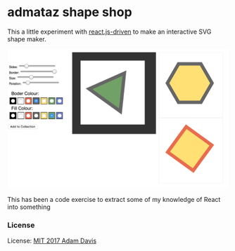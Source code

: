 # admataz shape shop

This a little experiment with [react.js-driven](https://facebook.github.io) to make an interactive SVG shape maker. 

![vector shop](./screenshot.png)

This has been a code exercise to extract some of my knowledge of React into something


### License
License: [MIT 2017 Adam Davis](./license.txt)